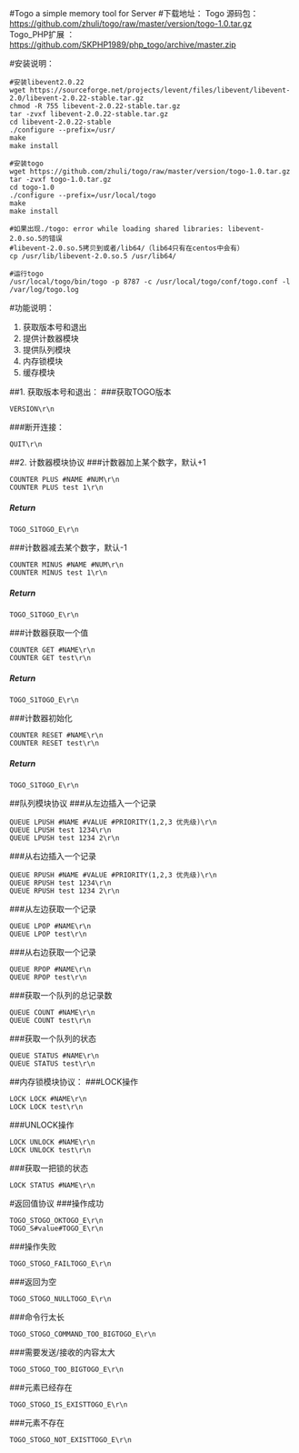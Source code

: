 #Togo a simple memory tool for Server
#下载地址：
Togo 源码包：https://github.com/zhuli/togo/raw/master/version/togo-1.0.tar.gz<br/>
Togo_PHP扩展 ： https://github.com/SKPHP1989/php_togo/archive/master.zip

#安装说明：

```
#安装libevent2.0.22
wget https://sourceforge.net/projects/levent/files/libevent/libevent-2.0/libevent-2.0.22-stable.tar.gz
chmod -R 755 libevent-2.0.22-stable.tar.gz
tar -zvxf libevent-2.0.22-stable.tar.gz
cd libevent-2.0.22-stable
./configure --prefix=/usr/
make
make install

#安装togo
wget https://github.com/zhuli/togo/raw/master/version/togo-1.0.tar.gz
tar -zvxf togo-1.0.tar.gz
cd togo-1.0
./configure --prefix=/usr/local/togo
make
make install

#如果出现./togo: error while loading shared libraries: libevent-2.0.so.5的错误
#libevent-2.0.so.5拷贝到或者/lib64/（lib64只有在centos中会有）
cp /usr/lib/libevent-2.0.so.5 /usr/lib64/

#运行togo
/usr/local/togo/bin/togo -p 8787 -c /usr/local/togo/conf/togo.conf -l /var/log/togo.log

```

#功能说明：
1. 获取版本号和退出<br>
2. 提供计数器模块<br>
3. 提供队列模块<br>
4. 内存锁模块<br>
5. 缓存模块<br/>

##1. 获取版本号和退出：
###获取TOGO版本
```
VERSION\r\n
```
###断开连接：<br>
```
QUIT\r\n
```

##2. 计数器模块协议
###计数器加上某个数字，默认+1
```
COUNTER PLUS #NAME #NUM\r\n
COUNTER PLUS test 1\r\n
```
##### *Return*
```
TOGO_S1TOGO_E\r\n
```

###计数器减去某个数字，默认-1
```
COUNTER MINUS #NAME #NUM\r\n
COUNTER MINUS test 1\r\n
```
##### *Return*
```
TOGO_S1TOGO_E\r\n
```

###计数器获取一个值
```
COUNTER GET #NAME\r\n
COUNTER GET test\r\n
```
##### *Return*
```
TOGO_S1TOGO_E\r\n
```

###计数器初始化
```
COUNTER RESET #NAME\r\n
COUNTER RESET test\r\n
```
##### *Return*
```
TOGO_S1TOGO_E\r\n
```

##队列模块协议
###从左边插入一个记录
```
QUEUE LPUSH #NAME #VALUE #PRIORITY(1,2,3 优先级)\r\n
QUEUE LPUSH test 1234\r\n
QUEUE LPUSH test 1234 2\r\n
```
###从右边插入一个记录
```
QUEUE RPUSH #NAME #VALUE #PRIORITY(1,2,3 优先级)\r\n
QUEUE RPUSH test 1234\r\n
QUEUE RPUSH test 1234 2\r\n
```
###从左边获取一个记录
```
QUEUE LPOP #NAME\r\n
QUEUE LPOP test\r\n
```
###从右边获取一个记录
```
QUEUE RPOP #NAME\r\n 
QUEUE RPOP test\r\n
```
###获取一个队列的总记录数
```
QUEUE COUNT #NAME\r\n 
QUEUE COUNT test\r\n
```
###获取一个队列的状态
```
QUEUE STATUS #NAME\r\n
QUEUE STATUS test\r\n
```

##内存锁模块协议：
###LOCK操作
```
LOCK LOCK #NAME\r\n
LOCK LOCK test\r\n
```
###UNLOCK操作
```
LOCK UNLOCK #NAME\r\n
LOCK UNLOCK test\r\n
```
###获取一把锁的状态
```
LOCK STATUS #NAME\r\n
```

#返回值协议
###操作成功
```
TOGO_STOGO_OKTOGO_E\r\n
TOGO_S#value#TOGO_E\r\n
```
###操作失败<br>
```
TOGO_STOGO_FAILTOGO_E\r\n
```
###返回为空<br>
```
TOGO_STOGO_NULLTOGO_E\r\n
```
###命令行太长<br>
```
TOGO_STOGO_COMMAND_TOO_BIGTOGO_E\r\n
```
###需要发送/接收的内容太大<br>
```
TOGO_STOGO_TOO_BIGTOGO_E\r\n
```
###元素已经存在<br>
```
TOGO_STOGO_IS_EXISTTOGO_E\r\n
```

###元素不存在<br>
```
TOGO_STOGO_NOT_EXISTTOGO_E\r\n
```
